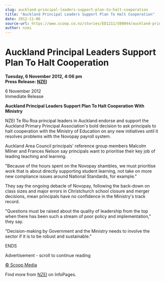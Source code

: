 ```yaml
---
slug: auckland-principal-leaders-support-plan-to-halt-cooperation
title: "Auckland Principal Leaders Support Plan To Halt Cooperation"
date: 2012-11-06
source-url: https://www.scoop.co.nz/stories/ED1211/S00044/auckland-principal-leaders-support-plan-to-halt-cooperation.htm
author: nzei
---
```

Auckland Principal Leaders Support Plan To Halt Cooperation
===========================================================

**Tuesday, 6 November 2012, 4:06 pm**  
**Press Release: [NZEI](https://info.scoop.co.nz/NZEI)**

  
6 November 2012  
Immediate Release

  
**Auckland Principal Leaders Support Plan To Halt Cooperation With Ministry**

NZEI Te Riu Roa principal leaders in Auckland endorse and support the Auckland Primary Principal Association's bold decision to ask principals to halt cooperation with the Ministry of Education on any new initiatives until it resolves problems with the Novopay payroll system.

Auckland Area Council principals' reference group members Malcolm Milner and Frances Nelson say principals want to prioritise their key job of leading teaching and learning.

\"Because of the hours spent on the Novopay shambles, we must prioritise work that is about directly supporting student learning, not take on more new compliance issues around National Standards, for example."

They say the ongoing debacle of Novopay, following the back-down on class sizes and major errors in Christchurch school closure and merger decisions, mean principals have no confidence in the Ministry's track record.

"Questions must be raised about the quality of leadership from the top when there has been such a stream of poor policy and implementation," they say.

"Decision-making by Government and the Ministry needs to involve the sector if it is to be robust and sustainable."  

ENDS  

Advertisement - scroll to continue reading





[© Scoop Media](http://www.scoop.co.nz/about/terms.html)

Find more from [NZEI](https://info.scoop.co.nz/NZEI) on InfoPages.